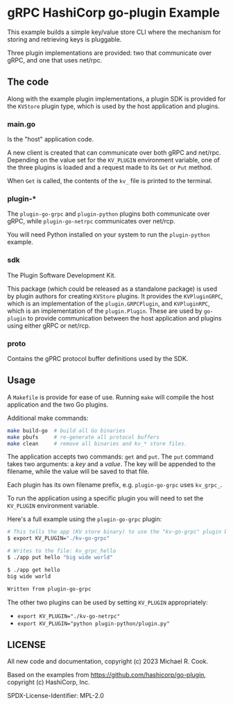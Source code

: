 # gRPC HashiCorp go-plugin Example

This example builds a simple key/value store CLI where the mechanism
for storing and retrieving keys is pluggable.

Three plugin implementations are provided: two that communicate over gRPC, and
one that uses net/rpc.


## The code

Along with the example plugin implementations, a plugin SDK is provided for the
`KVStore` plugin type, which is used by the host application and plugins.

### main.go

Is the "host" application code.

A new client is created that can communicate over both gRPC and net/rpc.
Depending on the value set for the `KV_PLUGIN` environment variable, one of the
three plugins is loaded and a request made to its `Get` or `Put` method.

When `Get` is called, the contents of the `kv_` file is printed to the terminal.

### plugin-*

The `plugin-go-grpc` and `plugin-python` plugins both communicate over gRPC,
while `plugin-go-netrpc` communicates over net/rcp.

You will need Python installed on your system to run the `plugin-python` example.

### sdk

The Plugin Software Development Kit.

This package (which could be released as a standalone package) is used by
plugin authors for creating `KVStore` plugins. It provides the `KVPluginGRPC`,
which is an implementation of the `plugin.GRPCPlugin`, and `KVPluginRPC`, which
is an implementation of the `plugin.Plugin`. These are used by `go-plugin` to
provide communication between the host application and plugins using either
gRPC or net/rcp.

### proto

Contains the gPRC protocol buffer definitions used by the SDK.


## Usage

A `Makefile` is provide for ease of use. Running `make` will compile the host
application and the two Go plugins.

Additional make commands:

```sh
make build-go  # build all Go binaries
make pbufs     # re-generate all protocol buffers
make clean     # remove all binaries and kv_* store files.
```

The application accepts two commands: `get` and `put`. The `put` command takes
two arguments: a _key_ and a _value_. The key will be appended to the filename,
while the value will be saved to that file.

Each plugin has its own filename prefix, e.g. `plugin-go-grpc` uses `kv_grpc_`.

To run the application using a specific plugin you will need to set the
`KV_PLUGIN` environment variable.

Here's a full example using the `plugin-go-grpc` plugin:

```sh
# This tells the app (KV store binary) to use the "kv-go-grpc" plugin binary
$ export KV_PLUGIN="./kv-go-grpc"

# Writes to the file: kv_grpc_hello
$ ./app put hello "big wide world"

$ ./app get hello
big wide world

Written from plugin-go-grpc
```

The other two plugins can be used by setting `KV_PLUGIN` appropriately:

* `export KV_PLUGIN="./kv-go-netrpc"`
* `export KV_PLUGIN="python plugin-python/plugin.py"`


## LICENSE

All new code and documentation, copyright (c) 2023 Michael R. Cook.

Based on the examples from https://github.com/hashicorp/go-plugin, copyright (c) HashiCorp, Inc.

SPDX-License-Identifier: MPL-2.0
